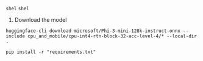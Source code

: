 ```shel```
```shel```


1. Download the model
```shel
huggingface-cli download microsoft/Phi-3-mini-128k-instruct-onnx --include cpu_and_mobile/cpu-int4-rtn-block-32-acc-level-4/* --local-dir .
```


```shel
pip install -r "requirements.txt"
```

